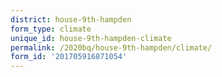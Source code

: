 ```yaml
---
district: house-9th-hampden
form_type: climate
unique_id: house-9th-hampden-climate
permalink: /2020bq/house-9th-hampden/climate/
form_id: '201705916871054'
---
```

